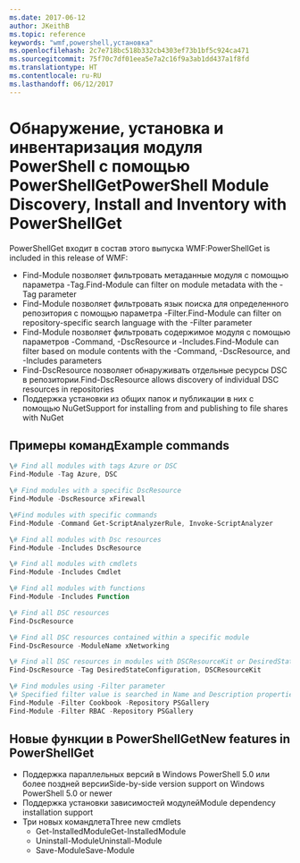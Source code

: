 ```yaml
---
ms.date: 2017-06-12
author: JKeithB
ms.topic: reference
keywords: "wmf,powershell,установка"
ms.openlocfilehash: 2c7e718bc518b332cb4303ef73b1bf5c924ca471
ms.sourcegitcommit: 75f70c7df01eea5e7a2c16f9a3ab1dd437a1f8fd
ms.translationtype: HT
ms.contentlocale: ru-RU
ms.lasthandoff: 06/12/2017
---
```

# <a name="powershell-module-discovery-install-and-inventory-with-powershellget"></a><span data-ttu-id="6c4c4-102">Обнаружение, установка и инвентаризация модуля PowerShell с помощью PowerShellGet</span><span class="sxs-lookup"><span data-stu-id="6c4c4-102">PowerShell Module Discovery, Install and Inventory with PowerShellGet</span></span>
 
<span data-ttu-id="6c4c4-103">PowerShellGet входит в состав этого выпуска WMF:</span><span class="sxs-lookup"><span data-stu-id="6c4c4-103">PowerShellGet is included in this release of WMF:</span></span>
-   <span data-ttu-id="6c4c4-104">Find-Module позволяет фильтровать метаданные модуля с помощью параметра -Tag.</span><span class="sxs-lookup"><span data-stu-id="6c4c4-104">Find-Module can filter on module metadata with the -Tag parameter</span></span>
-   <span data-ttu-id="6c4c4-105">Find-Module позволяет фильтровать язык поиска для определенного репозитория с помощью параметра -Filter.</span><span class="sxs-lookup"><span data-stu-id="6c4c4-105">Find-Module can filter on repository-specific search language with the -Filter parameter</span></span>
-   <span data-ttu-id="6c4c4-106">Find-Module позволяет фильтровать содержимое модуля с помощью параметров -Command, -DscResource и -Includes.</span><span class="sxs-lookup"><span data-stu-id="6c4c4-106">Find-Module can filter based on module contents with the -Command, -DscResource, and -Includes parameters</span></span>
-   <span data-ttu-id="6c4c4-107">Find-DscResource позволяет обнаруживать отдельные ресурсы DSC в репозитории.</span><span class="sxs-lookup"><span data-stu-id="6c4c4-107">Find-DscResource allows discovery of individual DSC resources in repositories</span></span>
-   <span data-ttu-id="6c4c4-108">Поддержка установки из общих папок и публикации в них с помощью NuGet</span><span class="sxs-lookup"><span data-stu-id="6c4c4-108">Support for installing from and publishing to file shares with NuGet</span></span>

## <a name="example-commands"></a><span data-ttu-id="6c4c4-109">Примеры команд</span><span class="sxs-lookup"><span data-stu-id="6c4c4-109">Example commands</span></span>
```powershell
\# Find all modules with tags Azure or DSC
Find-Module -Tag Azure, DSC

\# Find modules with a specific DscResource
Find-Module -DscResource xFirewall

\#Find modules with specific commands
Find-Module -Command Get-ScriptAnalyzerRule, Invoke-ScriptAnalyzer

\# Find all modules with Dsc resources
Find-Module -Includes DscResource

\# Find all modules with cmdlets
Find-Module -Includes Cmdlet

\# Find all modules with functions
Find-Module -Includes Function

\# Find all DSC resources
Find-DscResource

\# Find all DSC resources contained within a specific module
Find-DscResource -ModuleName xNetworking

\# Find all DSC resources in modules with DSCResourceKit or DesiredStateConfiguration
Find-DscResource -Tag DesiredStateConfiguration, DSCResourceKit

\# Find modules using -Filter parameter
\# Specified filter value is searched in Name and Description properties
Find-Module -Filter Cookbook -Repository PSGallery
Find-Module -Filter RBAC -Repository PSGallery
```

## <a name="new-features-in-powershellget"></a><span data-ttu-id="6c4c4-110">Новые функции в PowerShellGet</span><span class="sxs-lookup"><span data-stu-id="6c4c4-110">New features in PowerShellGet</span></span>
-   <span data-ttu-id="6c4c4-111">Поддержка параллельных версий в Windows PowerShell 5.0 или более поздней версии</span><span class="sxs-lookup"><span data-stu-id="6c4c4-111">Side-by-side version support on Windows PowerShell 5.0 or newer</span></span>
-   <span data-ttu-id="6c4c4-112">Поддержка установки зависимостей модулей</span><span class="sxs-lookup"><span data-stu-id="6c4c4-112">Module dependency installation support</span></span>
-   <span data-ttu-id="6c4c4-113">Три новых командлета</span><span class="sxs-lookup"><span data-stu-id="6c4c4-113">Three new cmdlets</span></span>
    -   <span data-ttu-id="6c4c4-114">Get-InstalledModule</span><span class="sxs-lookup"><span data-stu-id="6c4c4-114">Get-InstalledModule</span></span>
    -   <span data-ttu-id="6c4c4-115">Uninstall-Module</span><span class="sxs-lookup"><span data-stu-id="6c4c4-115">Uninstall-Module</span></span>
    -   <span data-ttu-id="6c4c4-116">Save-Module</span><span class="sxs-lookup"><span data-stu-id="6c4c4-116">Save-Module</span></span>
    
